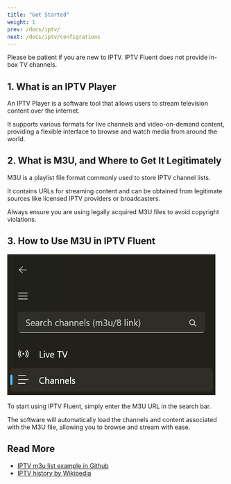 ```yaml
---
title: "Get Started"
weight: 1
prev: /docs/iptv/
next: /docs/iptv/configrations
---
```


Please be patient if you are new to IPTV. IPTV Fluent does not provide in-box TV channels.

<!--more-->

## 1. What is an IPTV Player

An IPTV Player is a software tool that allows users to stream television content over the internet. 

It supports various formats for live channels and video-on-demand content, providing a flexible interface to browse and watch media from around the world.

## 2. What is M3U, and Where to Get It Legitimately

M3U is a playlist file format commonly used to store IPTV channel lists. 

It contains URLs for streaming content and can be obtained from legitimate sources like licensed IPTV providers or broadcasters.

Always ensure you are using legally acquired M3U files to avoid copyright violations.

## 3. How to Use M3U in IPTV Fluent

![VLC Network Panel](https://github.com/JimmyRespawn/IPTV-Fluent/blob/main/SearchSectionIPTVFluent.png?raw=true)

To start using IPTV Fluent, simply enter the M3U URL in the search bar. 

The software will automatically load the channels and content associated with the M3U file, allowing you to browse and stream with ease.

## Read More

- [IPTV m3u list example in Github](https://github.com/search?q=iptv+list&type=repositories)
- [IPTV history by Wikipedia](https://en.wikipedia.org/wiki/Internet_Protocol_television)
